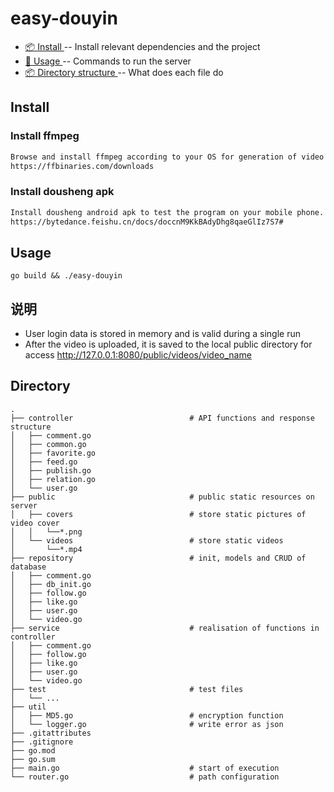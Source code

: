 # easy-douyin
* [📦 Install ](#install) -- Install relevant dependencies and the project
* [🔧 Usage ](#usage) -- Commands to run the server
* [📦 Directory structure ](#directory) -- What does each file do
## Install


### Install ffmpeg
```markdown
Browse and install ffmpeg according to your OS for generation of video covers.
https://ffbinaries.com/downloads
```

### Install dousheng apk
```markdown
Install dousheng android apk to test the program on your mobile phone.
https://bytedance.feishu.cn/docs/doccnM9KkBAdyDhg8qaeGlIz7S7#
```

## Usage

```shell
go build && ./easy-douyin
```



## 说明
* User login data is stored in memory and is valid during a single run
* After the video is uploaded, it is saved to the local public directory for access  http://127.0.0.1:8080/public/videos/video_name 

## Directory

    .
    ├── controller                          # API functions and response structure
    │   ├── comment.go
    │   ├── common.go
    │   ├── favorite.go
    │   ├── feed.go
    │   ├── publish.go
    │   ├── relation.go
    │   └── user.go
    ├── public                              # public static resources on server
    │   ├── covers                          # store static pictures of video cover
    │   │   └──*.png
    │   └── videos                          # store static videos
    │       └──*.mp4
    ├── repository                          # init, models and CRUD of database
    │   ├── comment.go
    │   ├── db_init.go
    │   ├── follow.go
    │   ├── like.go
    │   ├── user.go
    │   └── video.go
    ├── service                             # realisation of functions in controller
    │   ├── comment.go
    │   ├── follow.go
    │   ├── like.go
    │   ├── user.go
    │   └── video.go
    ├── test                                # test files
    │   └── ...
    ├── util
    │   ├── MD5.go                          # encryption function
    │   └── logger.go                       # write error as json
    ├── .gitattributes
    ├── .gitignore
    ├── go.mod
    ├── go.sum
    ├── main.go                             # start of execution
    └── router.go                           # path configuration
  